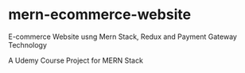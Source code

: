 # mern-ecommerce-website
 E-commerce Website usng Mern Stack, Redux and Payment Gateway Technology

A Udemy Course Project for MERN Stack
